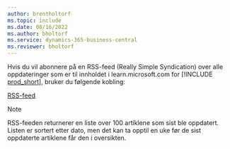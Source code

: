 ```yaml
---
author: brentholtorf
ms.topic: include
ms.date: 08/16/2022
ms.author: bholtorf
ms.service: dynamics-365-business-central
ms.reviewer: bholtorf
---
```

Hvis du vil abonnere på en RSS-feed (Really Simple Syndication) over alle oppdateringer som er til innholdet i learn.microsoft.com for [!INCLUDE [prod_short](prod_short.md)], bruker du følgende kobling:

[RSS-feed](/api/search/rss?$filter=scopes%2fany(t%3A%20t%20eq%20%27dynamics365-bc-app%27)&locale=en-us)

> [!NOTE]
> RSS-feeden returnerer en liste over 100 artiklene som sist ble oppdatert. Listen er sortert etter dato, men det kan ta opptil en uke før de sist oppdaterte artiklene får den i oversikten.  
